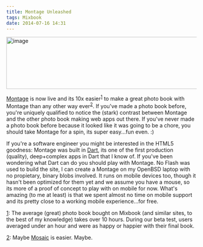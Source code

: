 ```yaml
---
title: Montage Unleashed
tags: Mixbook
date: 2014-07-16 14:31
---
```

<img alt="image" width="512" height="138" src="/images/montage-cover.png" />
<br/>

[Montage][1] is now live and its 10x easier<sup><a name="10x" href="#ftn.10x">1</a></sup>
 to make a great photo book with Montage than any other way ever<sup><a name="ever" href="#ftn.ever">2</a></sup>. If you've made a photo book before, you're uniquely qualified to notice the (stark) contrast between Montage and the other photo book making web apps out there. If you've never made a photo book before because it looked like it was going to be a chore, you should take Montage for a spin, its super easy...fun even. :)

If you're a software engineer you might be interested in the HTML5 goodness: Montage was built in [Dart][2], its one of the first production (quality), deep+complex apps in Dart that I know of. If you've been wondering what Dart can do you should play with Montage. No Flash was used to build the site, I can create a Montage on my OpenBSD laptop with no propietary, binary blobs involved. It runs on mobile devices too, though it hasn't been optimized for them yet and we assume you have a mouse, so its more of a proof of concept to play with on mobile for now. What's amazing (to me at least) is that we spent almost no time on mobile support and its pretty close to a working mobile experience...for free.

<div class="footnote"><p>
<a name="ftn.10x" href="#10x">1</a>:
The average (great) photo book bought on Mixbook (and similar sites, to the best of my knowledge) takes over 10 hours. During our beta test, users averaged under an hour and were as happy or happier with their final book.
</div>
<div class="footnote"><p>
<a name="ftn.ever" href="#ever">2</a>:
Maybe <a href="http://heymosaic.com/">Mosaic</a> is easier. Maybe.
</div>

  [1]: http://www.montagebook.com/
  [2]: https://en.wikipedia.org/wiki/Dart_%28programming_language%29
